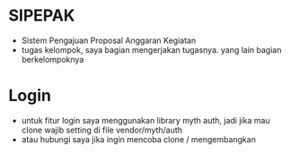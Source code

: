 # SIPEPAK

- Sistem Pengajuan Proposal Anggaran Kegiatan
- tugas kelompok, saya bagian mengerjakan tugasnya. yang lain bagian berkelompoknya

# Login

- untuk fitur login saya menggunakan library myth auth, jadi jika mau clone wajib setting di file vendor/myth/auth
- atau hubungi saya jika ingin mencoba clone / mengembangkan
